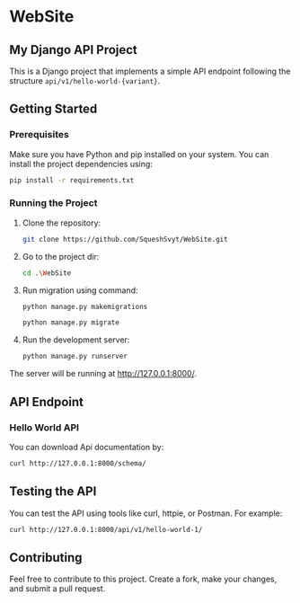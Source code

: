 # WebSite

## My Django API Project

This is a Django project that implements a simple API endpoint following the structure `api/v1/hello-world-{variant}`.

## Getting Started

### Prerequisites

Make sure you have Python and pip installed on your system. You can install the project dependencies using:

```bash
pip install -r requirements.txt
```

### Running the Project

1. Clone the repository:

   ```bash
   git clone https://github.com/SqueshSvyt/WebSite.git  
   ```

2. Go to the project dir:

   ```bash
   cd .\WebSite
   ```

3. Run migration using command:

    ```bash
   python manage.py makemigrations
   ```
   
    ```bash
   python manage.py migrate
   ```

4. Run the development server:

   ```bash
   python manage.py runserver
   ```

The server will be running at http://127.0.0.1:8000/.

## API Endpoint

### Hello World API

You can download Api documentation by:

```bash
curl http://127.0.0.1:8000/schema/
```

## Testing the API

You can test the API using tools like curl, httpie, or Postman. For example:

```bash
curl http://127.0.0.1:8000/api/v1/hello-world-1/
```

## Contributing

Feel free to contribute to this project. Create a fork, make your changes, and submit a pull request.
